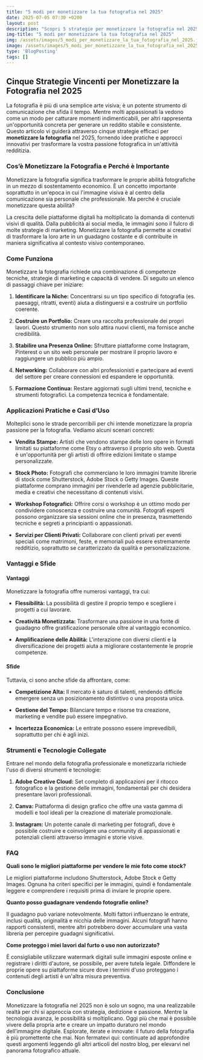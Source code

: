 ```yaml
---
title: "5 modi per monetizzare la tua fotografia nel 2025"
date: 2025-07-05 07:30 +0200
layout: post
description: "Scopri 5 strategie per monetizzare la fotografia nel 2025 e trasforma la tua passione in guadagni attraverso vendita stampe e workshop fotografici."
img-title: "5 modi per monetizzare la tua fotografia nel 2025"
img: /assets/images/5_modi_per_monetizzare_la_tua_fotografia_nel_2025.jpg
image: /assets/images/5_modi_per_monetizzare_la_tua_fotografia_nel_2025.jpg
type: 'BlogPosting'
tags: []
---
```


## Cinque Strategie Vincenti per Monetizzare la Fotografia nel 2025

La fotografia è più di una semplice arte visiva; è un potente strumento di comunicazione che sfida il tempo. Mentre molti appassionati la vedono come un modo per catturare momenti indimenticabili, per altri rappresenta un'opportunità concreta per generare un reddito stabile e consistente. Questo articolo vi guiderà attraverso cinque strategie efficaci per **monetizzare la fotografia** nel 2025, fornendo idee pratiche e approcci innovativi per trasformare la vostra passione fotografica in un'attività redditizia.

### Cos’è Monetizzare la Fotografia e Perché è Importante

Monetizzare la fotografia significa trasformare le proprie abilità fotografiche in un mezzo di sostentamento economico. È un concetto importante soprattutto in un'epoca in cui l'immagine visiva è al centro della comunicazione sia personale che professionale. Ma perché è cruciale monetizzare questa abilità?

La crescita delle piattaforme digitali ha moltiplicato la domanda di contenuti visivi di qualità. Dalla pubblicità ai social media, le immagini sono il fulcro di molte strategie di marketing. Monetizzare la fotografia permette ai creativi di trasformare la loro arte in un guadagno costante e di contribuite in maniera significativa al contesto visivo contemporaneo.

### Come Funziona

Monetizzare la fotografia richiede una combinazione di competenze tecniche, strategie di marketing e capacità di vendere. Di seguito un elenco di passaggi chiave per iniziare:

1. **Identificare la Niche:** Concentrarsi su un tipo specifico di fotografia (es. paesaggi, ritratti, eventi) aiuta a distinguersi e a costruire un portfolio coerente.

2. **Costruire un Portfolio:** Creare una raccolta professionale dei propri lavori. Questo strumento non solo attira nuovi clienti, ma fornisce anche credibilità.

3. **Stabilire una Presenza Online:** Sfruttare piattaforme come Instagram, Pinterest o un sito web personale per mostrare il proprio lavoro e raggiungere un pubblico più ampio.

4. **Networking:** Collaborare con altri professionisti e partecipare ad eventi del settore per creare connessioni ed espandere le opportunità.

5. **Formazione Continua:** Restare aggiornati sugli ultimi trend, tecniche e strumenti fotografici. La competenza tecnica è fondamentale.

### Applicazioni Pratiche e Casi d’Uso

Molteplici sono le strade percorribili per chi intende monetizzare la propria passione per la fotografia. Vediamo alcuni scenari concreti:

- **Vendita Stampe:** Artisti che vendono stampe delle loro opere in formati limitati su piattaforme come Etsy o attraverso il proprio sito web. Questa è un'opportunità per gli artisti di offrire edizioni limitate o stampe personalizzate.

- **Stock Photo:** Fotografi che commerciano le loro immagini tramite librerie di stock come Shutterstock, Adobe Stock o Getty Images. Queste piattaforme comprano immagini per rivenderle ad agenzie pubblicitarie, media e creativi che necessitano di contenuti visivi.

- **Workshop Fotografici:** Offrire corsi o workshop è un ottimo modo per condividere conoscenza e costruire una comunità. Fotografi esperti possono organizzare sia sessioni online che in presenza, trasmettendo tecniche e segreti a principianti o appassionati.

- **Servizi per Clienti Privati:** Collaborare con clienti privati per eventi speciali come matrimoni, feste, e memoriali può essere estremamente redditizio, soprattutto se caratterizzato da qualità e personalizzazione.

### Vantaggi e Sfide

#### Vantaggi

Monetizzare la fotografia offre numerosi vantaggi, tra cui:

- **Flessibilità:** La possibilità di gestire il proprio tempo e scegliere i progetti a cui lavorare.

- **Creatività Monetizzata:** Trasformare una passione in una fonte di guadagno offre gratificazione personale oltre al vantaggio economico.

- **Amplificazione delle Abilità:** L'interazione con diversi clienti e la diversificazione dei progetti aiuta a migliorare costantemente le proprie competenze.

#### Sfide

Tuttavia, ci sono anche sfide da affrontare, come:

- **Competizione Alta:** Il mercato è saturo di talenti, rendendo difficile emergere senza un posizionamento distintivo o una proposta unica.

- **Gestione del Tempo:** Bilanciare tempo e risorse tra creazione, marketing e vendite può essere impegnativo.

- **Incertezza Economica:** Le entrate possono essere imprevedibili, soprattutto per chi è agli inizi.

### Strumenti e Tecnologie Collegate

Entrare nel mondo della fotografia professionale e monetizzarla richiede l'uso di diversi strumenti e tecnologie:

1. **Adobe Creative Cloud:** Set completo di applicazioni per il ritocco fotografico e la gestione delle immagini, fondamentali per chi desidera presentare lavori professionali.

2. **Canva:** Piattaforma di design grafico che offre una vasta gamma di modelli e tool ideali per la creazione di materiale promozionale.

3. **Instagram:** Un potente canale di marketing per fotografi, dove è possibile costruire e coinvolgere una community di appassionati e potenziali clienti attraverso immagini e storie visive.

### FAQ

**Quali sono le migliori piattaforme per vendere le mie foto come stock?**

Le migliori piattaforme includono Shutterstock, Adobe Stock e Getty Images. Ognuna ha criteri specifici per le immagini, quindi è fondamentale leggere e comprendere i requisiti prima di inviare le proprie opere.

**Quanto posso guadagnare vendendo fotografie online?**

Il guadagno può variare notevolmente. Molti fattori influenzano le entrate, inclusi qualità, originalità e nicchia delle immagini. Alcuni fotografi hanno rapporti consistenti, mentre altri potrebbero dover accumulare una vasta libreria per percepire guadagni significativi.

**Come proteggo i miei lavori dal furto o uso non autorizzato?**

È consigliabile utilizzare watermark digitali sulle immagini esposte online e registrare i diritti d'autore, se possibile, per avere tutela legale. Diffondere le proprie opere su piattaforme sicure dove i termini d'uso proteggano i contenuti degli artisti è un'altra misura preventiva.

### Conclusione

Monetizzare la fotografia nel 2025 non è solo un sogno, ma una realizzabile realtà per chi si approccia con strategia, dedizione e passione. Mentre la tecnologia avanza, le possibilità si moltiplicano. Oggi più che mai è possibile vivere della propria arte e creare un impatto duraturo nel mondo dell’immagine digitale. Esplorate, iterate e innovate: il futuro della fotografia è più promettente che mai. Non fermatevi qui: continuate ad approfondire questi argomenti leggendo gli altri articoli del nostro blog, per elevarvi nel panorama fotografico attuale.